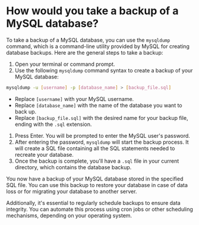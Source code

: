 # How would you take a backup of a MySQL database?

To take a backup of a MySQL database, you can use the `mysqldump` command, which is a command-line utility provided by MySQL for creating database backups. Here are the general steps to take a backup:

1. Open your terminal or command prompt.
2. Use the following `mysqldump` command syntax to create a backup of your MySQL database:

```bash
mysqldump -u [username] -p [database_name] > [backup_file.sql]

```

- Replace `[username]` with your MySQL username.
- Replace `[database_name]` with the name of the database you want to back up.
- Replace `[backup_file.sql]` with the desired name for your backup file, ending with the `.sql` extension.
1. Press Enter. You will be prompted to enter the MySQL user's password.
2. After entering the password, `mysqldump` will start the backup process. It will create a SQL file containing all the SQL statements needed to recreate your database.
3. Once the backup is complete, you'll have a `.sql` file in your current directory, which contains the database backup.

You now have a backup of your MySQL database stored in the specified SQL file. You can use this backup to restore your database in case of data loss or for migrating your database to another server.

Additionally, it's essential to regularly schedule backups to ensure data integrity. You can automate this process using cron jobs or other scheduling mechanisms, depending on your operating system.